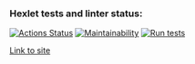 ### Hexlet tests and linter status:
[![Actions Status](https://github.com/ajsen/frontend-project-11/actions/workflows/hexlet-check.yml/badge.svg)](https://github.com/ajsen/frontend-project-11/actions)
[![Maintainability](https://api.codeclimate.com/v1/badges/adecc15f2a33be29cd15/maintainability)](https://codeclimate.com/github/ajsen/frontend-project-11/maintainability)
[![Run tests](https://github.com/ajsen/frontend-project-11/actions/workflows/run-tests.yml/badge.svg)](https://github.com/ajsen/frontend-project-11/actions/workflows/run-tests.yml)

[Link to site](https://frontend-project-11-pi-five.vercel.app/)
